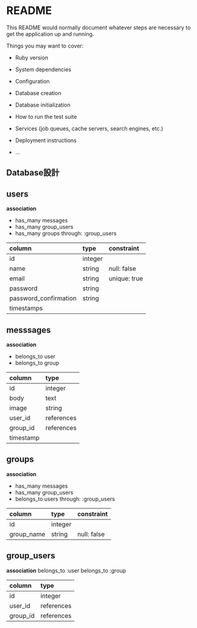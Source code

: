 # README

This README would normally document whatever steps are necessary to get the
application up and running.

Things you may want to cover:

* Ruby version

* System dependencies

* Configuration

* Database creation

* Database initialization

* How to run the test suite

* Services (job queues, cache servers, search engines, etc.)

* Deployment instructions

* ...
## Database設計

## users
**association**
- has_many messages
- has_many group_users
- has_many groups through: :group_users

|column               |type   |constraint  |
|:--------------------|:------|:-----------|
|id                   |integer|
|name                 |string |null: false |
|email                |string |unique: true|
|password             |string |
|password_confirmation|string |
|timestamps           |

## messsages
**association**
- belongs_to user
- belongs_to group

|column   |type      |
|:--------|:------   |
|id       |integer   |
|body     |text      |
|image    |string    |
|user_id  |references|
|group_id |references|
|timestamp|          |

## groups
**association**
- has_many messages
- has_many group_users
- belongs_to users through: :group_users

|column    |type      |constraint |
|:---------|:---------|:----------|
|id        |integer   |           |
|group_name|string    |null: false|

## group_users
**association**
belongs_to :user
belongs_to :group

|column  |type      |
|:-------|:---------|
|id      |integer   |
|user_id |references|
|group_id|references|
